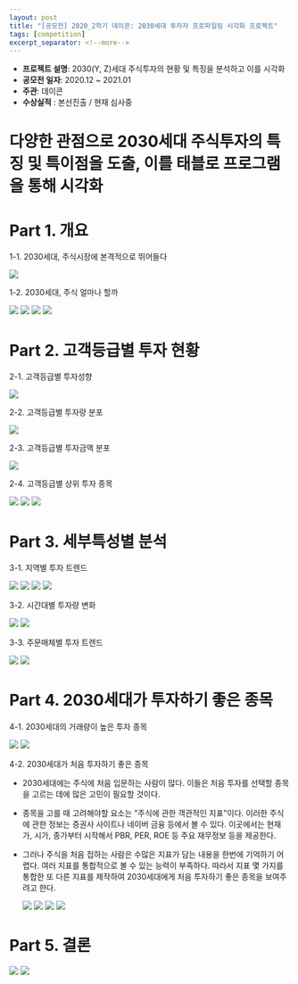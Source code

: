 ```yaml
---
layout: post
title: "[공모전] 2020_2학기 데이콘: 2030세대 투자자 프로파일링 시각화 프로젝트"
tags: [competition]
excerpt_separator: <!--more-->
---
```


- **프로젝트 설명**: 2030(Y, Z)세대 주식투자의 현황 및 특징을 분석하고 이를 시각화
- **공모전 일자**: 2020.12 ~ 2021.01
- **주관**: 데이콘
- **수상실적** : 본선진출 / 현재 심사중

# 다양한 관점으로 2030세대 주식투자의 특징 및 특이점을 도출, 이를 태블로 프로그램을 통해 시각화



# Part 1. 개요

1-1. 2030세대, 주식시장에 본격적으로 뛰어들다

  <img src="/assets/img/nh/1.png">
  
1-2. 2030세대, 주식 얼마나 할까

  <img src="/assets/img/nh/2.png">
  <img src="/assets/img/nh/3.png">
  <img src="/assets/img/nh/4.png">
  <img src="/assets/img/nh/5.png">
  
# Part 2. 고객등급별 투자 현황

2-1. 고객등급별 투자성향

  <img src="/assets/img/nh/6.png">
  
2-2. 고객등급별 투자량 분포

  <img src="/assets/img/nh/7.png">
  
2-3. 고객등급별 투자금액 분포

  <img src="/assets/img/nh/8.png">
  
2-4. 고객등급별 상위 투자 종목

  <img src="/assets/img/nh/9.png">
  <img src="/assets/img/nh/10.png">
  <img src="/assets/img/nh/11.png">

# Part 3. 세부특성별 분석

3-1. 지역별 투자 트렌드

  <img src="/assets/img/nh/12.png">
  <img src="/assets/img/nh/13.png">
  <img src="/assets/img/nh/14.png">
  <img src="/assets/img/nh/15.png">
  
3-2. 시간대별 투자량 변화

  <img src="/assets/img/nh/16.png">
  <img src="/assets/img/nh/17.png">
  
3-3. 주문매체별 투자 트렌드
  
  <img src="/assets/img/nh/18.png">
  <img src="/assets/img/nh/19.png">

# Part 4. 2030세대가 투자하기 좋은 종목

4-1. 2030세대의 거래량이 높은 투자 종목

  <img src="/assets/img/nh/20.png">
  <img src="/assets/img/nh/21.png">
  
4-2. 2030세대가 처음 투자하기 좋은 종목

- 2030세대에는 주식에 처음 입문하는 사람이 많다. 이들은 처음 투자를 선택할 종목을 고르는 데에 많은 고민이 필요할 것이다.
- 종목을 고를 때 고려해야할 요소는 "주식에 관한 객관적인 지표"이다. 이러한 주식에 관한 정보는 증권사 사이트나 네이버 금융 등에서 볼 수 있다. 이곳에서는 현재가, 시가, 종가부터 시작해서 PBR, PER, ROE 등 주요 재무정보 등을 제공한다.
- 그러나 주식을 처음 접하는 사람은 수많은 지표가 담는 내용을 한번에 기억하기 어렵다. 여러 지표를 통합적으로 볼 수 있는 능력이 부족하다. 따라서 지표 몇 가지를 통합한 또 다른 지표를 제작하여 2030세대에게 처음 투자하기 좋은 종목을 보여주려고 한다.

  <img src="/assets/img/nh/23.png">
  <img src="/assets/img/nh/24.png">
  <img src="/assets/img/nh/25.png">
  <img src="/assets/img/nh/26.png">
  
# Part 5. 결론
  
  <img src="/assets/img/nh/27.png">
  <img src="/assets/img/nh/28.png">
